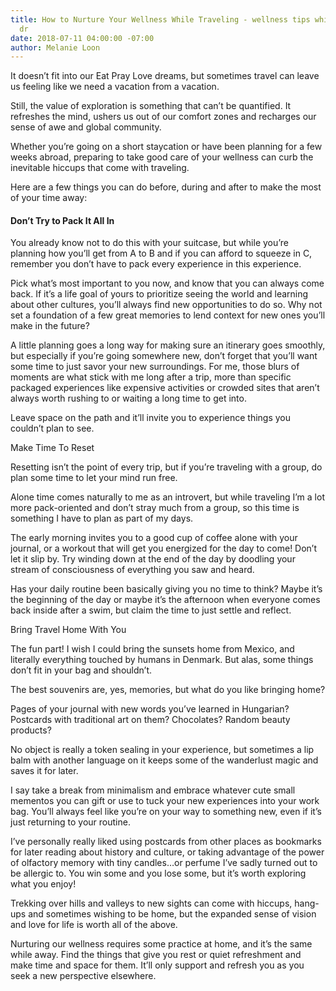 ```yaml
---
title: How to Nurture Your Wellness While Traveling - wellness tips while traveling
  dr
date: 2018-07-11 04:00:00 -07:00
author: Melanie Loon
---
```


It doesn’t fit into our Eat Pray Love dreams, but sometimes travel can leave us feeling like we need a vacation from a vacation.

Still, the value of exploration is something that can’t be quantified. It refreshes the mind, ushers us out of our comfort zones and recharges our sense of awe and global community.

Whether you’re going on a short staycation or have been planning for a few weeks abroad, preparing to take good care of your wellness can curb the inevitable hiccups that come with traveling.

Here are a few things you can do before, during and after to make the most of your time away:

#### Don’t Try to Pack It All In

You already know not to do this with your suitcase, but while you’re planning how you’ll get from A to B and if you can afford to squeeze in C, remember you don’t have to pack every experience in this experience.

Pick what’s most important to you now, and know that you can always come back. If it’s a life goal of yours to prioritize seeing the world and learning about other cultures, you’ll always find new opportunities to do so. Why not set a foundation of a few great memories to lend context for new ones you’ll make in the future?

A little planning goes a long way for making sure an itinerary goes smoothly, but especially if you’re going somewhere new, don’t forget that you’ll want some time to just savor your new surroundings. For me, those blurs of moments are what stick with me long after a trip, more than specific packaged experiences like expensive activities or crowded sites that aren’t always worth rushing to or waiting a long time to get into.

Leave space on the path and it’ll invite you to experience things you couldn’t plan to see.


Make Time To Reset

Resetting isn’t the point of every trip, but if you’re traveling with a group, do plan some time to let your mind run free.

Alone time comes naturally to me as an introvert, but while traveling I’m a lot more pack-oriented and don’t stray much from a group, so this time is something I have to plan as part of my days.

The early morning invites you to a good cup of coffee alone with your journal, or a workout that will get you energized for the day to come! Don’t let it slip by. Try winding down at the end of the day by doodling your stream of consciousness of everything you saw and heard.

Has your daily routine been basically giving you no time to think? Maybe it’s the beginning of the day or maybe it’s the afternoon when everyone comes back inside after a swim, but claim the time to just settle and reflect.

Bring Travel Home With You

The fun part! I wish I could bring the sunsets home from Mexico, and literally everything touched by humans in Denmark. But alas, some things don’t fit in your bag and shouldn’t.

The best souvenirs are, yes, memories, but what do you like bringing home?

Pages of your journal with new words you’ve learned in Hungarian? Postcards with traditional art on them? Chocolates? Random beauty products?

No object is really a token sealing in your experience, but sometimes a lip balm with another language on it keeps some of the wanderlust magic and saves it for later.

I say take a break from minimalism and embrace whatever cute small mementos you can gift or use to tuck your new experiences into your work bag. You’ll always feel like you’re on your way to something new, even if it’s just returning to your routine.

I’ve personally really liked using postcards from other places as bookmarks for later reading about history and culture, or taking advantage of the power of olfactory memory with tiny candles…or perfume I’ve sadly turned out to be allergic to. You win some and you lose some, but it’s worth exploring what you enjoy!

Trekking over hills and valleys to new sights can come with hiccups, hang-ups and sometimes wishing to be home, but the expanded sense of vision and love for life is worth all of the above.

Nurturing our wellness requires some practice at home, and it’s the same while away. Find the things that give you rest or quiet refreshment and make time and space for them. It’ll only support and refresh you as you seek a new perspective elsewhere.